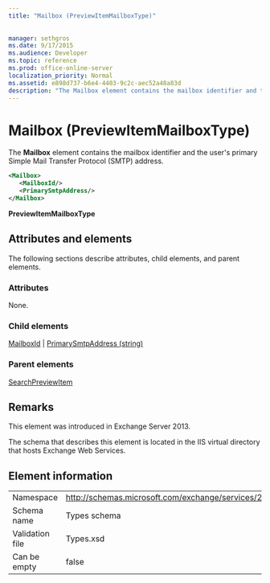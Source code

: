 ```yaml
---
title: "Mailbox (PreviewItemMailboxType)"
 
 
manager: sethgros
ms.date: 9/17/2015
ms.audience: Developer
ms.topic: reference
ms.prod: office-online-server
localization_priority: Normal
ms.assetid: e898d737-b6e4-4403-9c2c-aec52a48a83d
description: "The Mailbox element contains the mailbox identifier and the user's primary Simple Mail Transfer Protocol (SMTP) address."
---
```


# Mailbox (PreviewItemMailboxType)

The **Mailbox** element contains the mailbox identifier and the user's primary Simple Mail Transfer Protocol (SMTP) address. 
  
```XML
<Mailbox>
   <MailboxId/>
   <PrimarySmtpAddress/>
</Mailbox>
```

 **PreviewItemMailboxType**
## Attributes and elements

The following sections describe attributes, child elements, and parent elements.
  
### Attributes

None.
  
### Child elements

[MailboxId](mailboxid.md) | [PrimarySmtpAddress (string)](primarysmtpaddress-string.md)
  
### Parent elements

[SearchPreviewItem](searchpreviewitem.md)
  
## Remarks

This element was introduced in Exchange Server 2013.
  
The schema that describes this element is located in the IIS virtual directory that hosts Exchange Web Services.
  
## Element information

|||
|:-----|:-----|
|Namespace  <br/> |http://schemas.microsoft.com/exchange/services/2006/types  <br/> |
|Schema name  <br/> |Types schema  <br/> |
|Validation file  <br/> |Types.xsd  <br/> |
|Can be empty  <br/> |false  <br/> |
   

